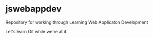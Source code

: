 jswebappdev
===========

Repository for working through Learning Web Applicaton Development

Let's learn Git while we're at it.
